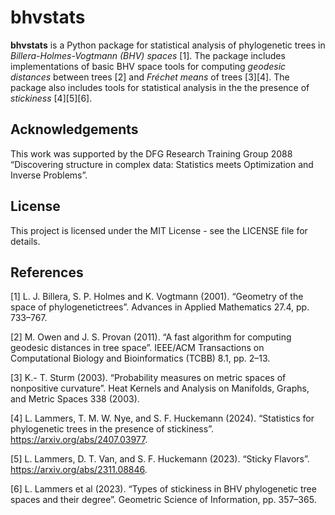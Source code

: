 # bhvstats

**bhvstats** is a Python package for statistical analysis of phylogenetic trees in 
*Billera-Holmes-Vogtmann (BHV) spaces* [1]. The package includes implementations 
of basic BHV space tools for computing *geodesic distances* between trees 
[2] and *Fréchet means* of trees [3][4]. The package also includes tools for
statistical analysis in the the presence of *stickiness* [4][5][6].


## Acknowledgements

This work was supported by  the DFG Research Training Group 2088 “Discovering 
structure in complex data: Statistics meets Optimization and Inverse Problems”. 

## License

This project is licensed under the MIT License - see the LICENSE file for details.

## References
<a id="1">[1]</a> 
L. J. Billera, S. P. Holmes and K. Vogtmann (2001). 
“Geometry of the space of phylogenetictrees”. 
Advances in Applied Mathematics 27.4, pp. 733–767.

<a id="2">[2]</a> 
M. Owen and J. S. Provan (2011). 
“A fast algorithm for computing geodesic distances in tree space”. 
IEEE/ACM Transactions on Computational Biology and Bioinformatics (TCBB) 8.1, pp. 2–13.

<a id="3">[3]</a> 
K.- T. Sturm (2003). 
“Probability measures on metric spaces of nonpositive curvature”. 
Heat Kernels and Analysis on Manifolds, Graphs, and Metric Spaces 338 (2003).

<a id="4">[4]</a> 
L. Lammers, T. M. W. Nye, and S. F. Huckemann (2024). 
“Statistics for phylogenetic trees in the presence of stickiness”.
https://arxiv.org/abs/2407.03977.

<a id="5">[5]</a> 
L. Lammers, D. T. Van, and S. F. Huckemann (2023). 
“Sticky Flavors”.
https://arxiv.org/abs/2311.08846.

<a id="6">[6]</a> 
L. Lammers et al (2023). 
“Types of stickiness in BHV phylogenetic tree spaces and their degree”. 
Geometric Science of Information, pp. 357–365.
